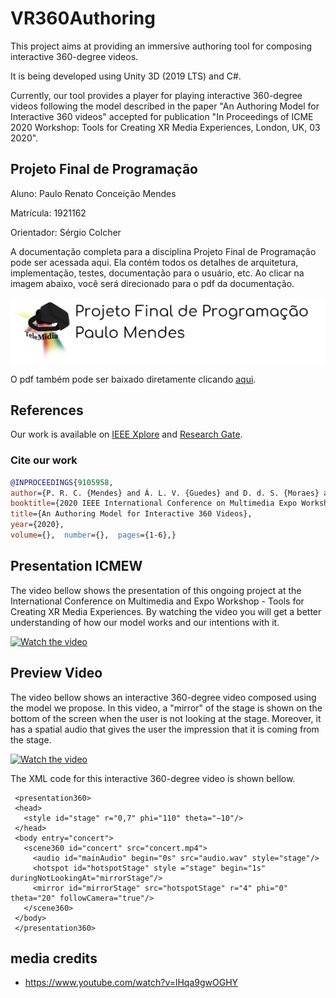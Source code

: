 # VR360Authoring

This project aims at providing an immersive authoring tool for composing interactive 360-degree videos.

It is being developed using Unity 3D (2019 LTS) and C#. 

Currently, our tool provides a player for playing interactive 360-degree videos following the model described in the paper "An Authoring Model for Interactive 360 videos" accepted for publication "In Proceedings of ICME 2020 Workshop: Tools for Creating XR Media Experiences, London, UK, 03 2020".

## Projeto Final de Programação
Aluno: Paulo Renato Conceição Mendes

Matrícula: 1921162

Orientador: Sérgio Colcher

A documentação completa para a disciplina Projeto Final de Programação pode ser acessada aqui. Ela contém todos os detalhes de arquitetura, implementação, testes, documentação para o usuário, etc. Ao clicar na imagem abaixo, você será direcionado para o pdf da documentação.

[![Projeto Final de Programação](https://raw.githubusercontent.com/TeleMidia/VR360Authoring/master/projetofinal.png)](https://github.com/TeleMidia/VR360Authoring/blob/master/documentacao.pdf)

O pdf também pode ser baixado diretamente clicando [aqui](https://raw.githubusercontent.com/TeleMidia/VR360Authoring/master/documentacao.pdf).
## References

Our work is available on [IEEE Xplore](https://ieeexplore.ieee.org/document/9105958) and [Research Gate](https://www.researchgate.net/publication/342097903_AN_AUTHORING_MODEL_FOR_INTERACTIVE_360_VIDEOS).

### Cite our work

```bibtex
@INPROCEEDINGS{9105958,  
author={P. R. C. {Mendes} and Á. L. V. {Guedes} and D. d. S. {Moraes} and R. G. A. {Azevedo} and S. {Colcher}},  
booktitle={2020 IEEE International Conference on Multimedia Expo Workshops (ICMEW)},   
title={An Authoring Model for Interactive 360 Videos},   
year={2020},  
volume={},  number={},  pages={1-6},}
```
## Presentation ICMEW

The video bellow shows the presentation of this ongoing project at the International Conference on Multimedia and Expo Workshop - Tools for Creating XR Media Experiences. By watching the video you will get a better understanding of how our model works and our intentions with it.

[![Watch the video](https://img.youtube.com/vi/hv2995N8CRQ/hqdefault.jpg)](https://www.youtube.com/watch?v=hv2995N8CRQ)

## Preview Video

The video bellow shows an interactive 360-degree video composed using the model we propose. In this video, a "mirror" of the stage is shown on the bottom of the screen when the user is not looking at the stage. Moreover, it has a spatial audio that gives the user the impression that it is coming from the stage.

[![Watch the video](https://img.youtube.com/vi/BPVGBCFifP0/hqdefault.jpg)](https://www.youtube.com/watch?v=BPVGBCFifP0)

The XML code for this interactive 360-degree video is shown bellow.
```
 <presentation360>
 <head>
   <style id="stage" r="0,7" phi="110" theta="−10"/>
 </head>
 <body entry="concert">
   <scene360 id="concert" src="concert.mp4">
     <audio id="mainAudio" begin="0s" src="audio.wav" style="stage"/>
     <hotspot id="hotspotStage" style ="stage" begin="1s" duringNotLookingAt="mirrorStage"/>
     <mirror id="mirrorStage" src="hotspotStage" r="4" phi="0" theta="20" followCamera="true"/>
   </scene360>
 </body>
 </presentation360>
```


## media credits

- <https://www.youtube.com/watch?v=lHqa9gwOGHY>
